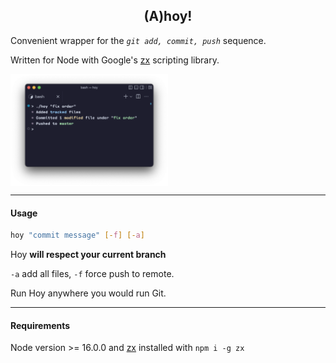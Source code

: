 <h2 align="center"> (A)hoy!</h2>

Convenient wrapper for the *`git add, commit, push`* sequence.

Written for Node with Google's [zx](https://github.com/google/zx) scripting library.

<img align="center" src="screenshot.png" width="50%" title="Sample">

---

#### Usage

```sh
hoy "commit message" [-f] [-a]
```

Hoy **will respect your current branch**

`-a` add all files, `-f` force push to remote.

Run Hoy anywhere you would run Git.

---

#### Requirements

Node version >= 16.0.0 and [zx](https://github.com/google/zx) installed with `npm i -g zx`
